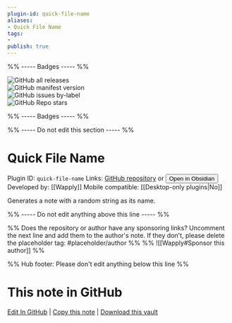 ```yaml
---
plugin-id: quick-file-name
aliases:
- Quick File Name
tags: 
- 
publish: true
---
```


%% ----- Badges ----- %%

![GitHub all releases](https://img.shields.io/github/downloads/Wapply/obsidian-quick-file-name/total?color=573E7A&logo=github&style=for-the-badge)   
![GitHub manifest version](https://img.shields.io/github/manifest-json/v/Wapply/obsidian-quick-file-name?color=573E7A&logo=github&style=for-the-badge)   
![GitHub issues by-label](https://img.shields.io/github/issues/Wapply/obsidian-quick-file-name/help%20wanted?color=573E7A&logo=github&style=for-the-badge)   
![GitHub Repo stars](https://img.shields.io/github/stars/Wapply/obsidian-quick-file-name?color=573E7A&logo=github&style=for-the-badge)

%% ----- Badges ----- %%

%% ----- Do not edit this section ----- %%

# Quick File Name

Plugin ID: `quick-file-name`
Links: [GitHub repository](https://github.com/Wapply/obsidian-quick-file-name) or [<button id=HH>Open in Obsidian</button>](obsidian://show-plugin?id=quick-file-name)
Developed by: [[Wapply]]
Mobile compatible: [[Desktop-only plugins|No]]

Generates a note with a random string as its name.

%% ----- Do not edit anything above this line ----- %% 

%% Does the repository or author have any sponsoring links? Uncomment the next line and add them to the author's note. If they don't, please delete the placeholder tag: #placeholder/author %%
%% ![[Wapply#Sponsor this author]] %%

%% Hub footer: Please don't edit anything below this line %%

# This note in GitHub

<span class="git-footer">[Edit In GitHub](https://github.dev/obsidian-community/obsidian-hub/blob/main/02%20-%20Community%20Expansions/02.05%20All%20Community%20Expansions/Plugins/quick-file-name.md "git-hub-edit-note") | [Copy this note](https://raw.githubusercontent.com/obsidian-community/obsidian-hub/main/02%20-%20Community%20Expansions/02.05%20All%20Community%20Expansions/Plugins/quick-file-name.md "git-hub-copy-note") | [Download this vault](https://github.com/obsidian-community/obsidian-hub/archive/refs/heads/main.zip "git-hub-download-vault") </span>
